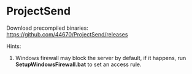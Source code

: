 # ProjectSend

Download precompiled binaries:
https://github.com/44670/ProjectSend/releases


Hints:
1. Windows firewall may block the server by default, if it happens, run **SetupWindowsFirewall.bat** to set an access rule.
